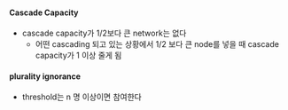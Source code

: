 #### Cascade Capacity

* cascade capacity가 1/2보다 큰 network는 없다
    * 어떤 cascading 되고 있는 상황에서 1/2 보다 큰 node를 넣을 때 cascade capacity가 1 이상 줄게 됨
    
#### plurality ignorance

* threshold는 n 명 이상이면 참여한다